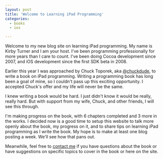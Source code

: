 ```yaml
---
layout: post
title: 'Welcome to Learning iPad Programming'
categories:
  - books
  - ios

---
```


Welcome to my new blog site on learning iPad programming. My name is Kirby Turner and I am your host. I've been programming professionally for more years than I care to count. I've been doing Cocoa development since 2007, and iOS development since the first SDK beta in 2008.

Earlier this year I was approached by Chuck Toporek, aka <a href="http://twitter.com/chuckdude">@chuckdude</a>, to write a book on iPad programming. Writing a programming book has long been a goal of mine, so I couldn't pass up this exciting opportunity. I accepted Chuck's offer and my life will never be the same. 

I knew writing a book would be hard. I just didn't know it would be really, really hard. But with support from my wife, Chuck, and other friends, I will see this through. 

I'm making progress on the book, with 6 chapters completed and 3 more in the works. I decided now is a good time to setup this website to talk more openly about the book, my progress on it, and to share tips on learning iPad programming as I write the book. My hope is to make at least one blog posting a week. We'll see how that pans out.

Meanwhile, feel free to <a href="contact">contact me</a> if you have questions about the book or have suggestions on specific topics to cover in the book or here on the site.
